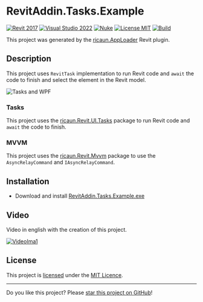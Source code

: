 # RevitAddin.Tasks.Example

[![Revit 2017](https://img.shields.io/badge/Revit-2017+-blue.svg)](../..)
[![Visual Studio 2022](https://img.shields.io/badge/Visual%20Studio-2022-blue)](../..)
[![Nuke](https://img.shields.io/badge/Nuke-Build-blue)](https://nuke.build/)
[![License MIT](https://img.shields.io/badge/License-MIT-blue.svg)](LICENSE)
[![Build](../../actions/workflows/Build.yml/badge.svg)](../../actions)

This project was generated by the [ricaun.AppLoader](https://ricaun.com/AppLoader/) Revit plugin.

## Description

This project uses `RevitTask` implementation to run Revit code and `await` the code to finish and select the element in the Revit model.

![Tasks and WPF](https://github.com/ricaun-io/RevitAddin.Tasks.Example/assets/12437519/7be8ed93-f5c5-41c0-a75e-8c514f5be10a)

### Tasks 

This project uses the [ricaun.Revit.UI.Tasks](https://github.com/ricaun-io/ricaun.Revit.UI.Tasks) package to run Revit code and `await` the code to finish.

### MVVM

This project uses the [ricaun.Revit.Mvvm](https://github.com/ricaun-io/ricaun.Revit.Mvvm) package to use the `AsyncRelayCommand` and `IAsyncRelayCommand`.

## Installation

* Download and install [RevitAddin.Tasks.Example.exe](../../releases/latest/download/RevitAddin.Tasks.Example.zip)

## Video

Video in english with the creation of this project.

[![VideoIma1]][Video1]

## License

This project is [licensed](LICENSE) under the [MIT Licence](https://en.wikipedia.org/wiki/MIT_License).

---

Do you like this project? Please [star this project on GitHub](../../stargazers)!

[Video1]: https://youtu.be/PxrOxyS-VqY
[VideoIma1]: https://img.youtube.com/vi/PxrOxyS-VqY/mqdefault.jpg